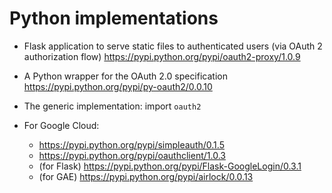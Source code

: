 # Python implementations

- Flask application to serve static files to authenticated users (via OAuth 2 authorization flow)
https://pypi.python.org/pypi/oauth2-proxy/1.0.9

- A Python wrapper for the OAuth 2.0 specification
https://pypi.python.org/pypi/py-oauth2/0.0.10

- The generic implementation: import `oauth2`

- For Google Cloud:
    - https://pypi.python.org/pypi/simpleauth/0.1.5
    - https://pypi.python.org/pypi/oauthclient/1.0.3
    - (for Flask) https://pypi.python.org/pypi/Flask-GoogleLogin/0.3.1
    - (for GAE) https://pypi.python.org/pypi/airlock/0.0.13